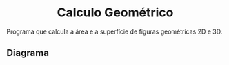 <h1 align="center">Calculo Geométrico</h1>
Programa que calcula a área e a superfície de figuras geométricas 2D e 3D.

<h2>Diagrama</h2>
